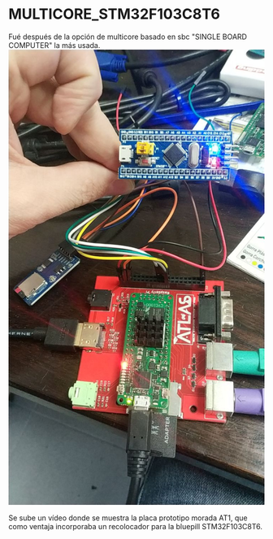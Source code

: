 # MULTICORE_STM32F103C8T6
Fué después de la opción de multicore basado en sbc "SINGLE BOARD COMPUTER" la más usada.
![DESARROLLO DEL MULTICORE BASADO EN BLUEPILL STM32F103C8T6 FOTO DE SHAEON](https://github.com/AtlasFPGA/MULTICORE_STM32F103C8T6/blob/main/Desarrollo%20SHAEON%20STM32F103C8T6.jpg)

Se sube un vídeo donde se muestra la placa prototipo morada AT1, que como ventaja incorporaba un recolocador para la bluepill STM32F103C8T6. 
